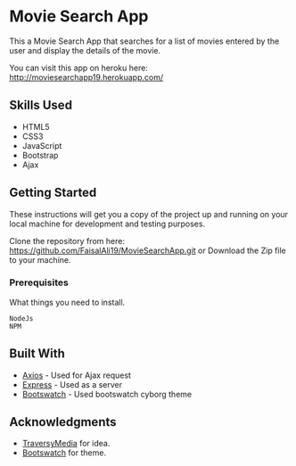 # Movie Search App

This a Movie Search App that searches for a list of movies entered by the user and display the details of the movie.

You can visit this app on heroku here: http://moviesearchapp19.herokuapp.com/

## Skills Used
* HTML5
* CSS3
* JavaScript
* Bootstrap
* Ajax

## Getting Started

These instructions will get you a copy of the project up and running on your local machine for development and testing purposes.

Clone the repository from here: https://github.com/FaisalAli19/MovieSearchApp.git or
Download the Zip file to your machine.

### Prerequisites

What things you need to install.

```
NodeJs
NPM
```

## Built With

* [Axios](https://github.com/mzabriskie/axios) - Used for Ajax request
* [Express](https://expressjs.com/) - Used as a server
* [Bootswatch](https://bootswatch.com/) - Used bootswatch cyborg theme

## Acknowledgments

* [TraversyMedia](http://www.traversymedia.com/) for idea.
* [Bootswatch](https://bootswatch.com/) for theme.
